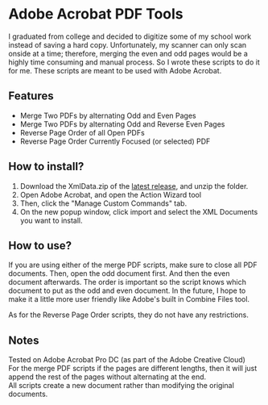# Adobe Acrobat PDF Tools
I graduated from college and decided to digitize some of my school work instead of saving a hard copy. Unfortunately, my scanner can only scan onside at a time; therefore, merging the even and odd pages would be a highly time consuming and manual process. So I wrote these scripts to do it for me. These scripts are meant to be used with Adobe Acrobat.

## Features
* Merge Two PDFs by alternating Odd and Even Pages
* Merge Two PDFs by alternating Odd and Reverse Even Pages
* Reverse Page Order of all Open PDFs
* Reverse Page Order Currently Focused (or selected) PDF

## How to install?
1. Download the XmlData.zip of the [latest release](https://github.com/nyoungstudios/Adobe-Acrobat-PDF-Tools/releases), and unzip the folder.
2. Open Adobe Acrobat, and open the Action Wizard tool
3. Then, click the "Manage Custom Commands" tab.
4. On the new popup window, click import and select the XML Documents you want to install.

## How to use?
If you are using either of the merge PDF scripts, make sure to close all PDF documents. Then, open the odd document first. And then the even document afterwards. The order is important so the script knows which document to put as the odd and even document. In the future, I hope to make it a little more user friendly like Adobe's built in Combine Files tool.

As for the Reverse Page Order scripts, they do not have any restrictions.

## Notes
Tested on Adobe Acrobat Pro DC (as part of the Adobe Creative Cloud)\
For the merge PDF scripts if the pages are different lengths, then it will just append the rest of the pages without alternating at the end.\
All scripts create a new document rather than modifying the original documents.
